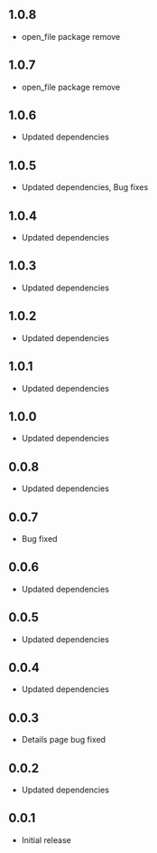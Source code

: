 ## 1.0.8

* open_file package remove

## 1.0.7

* open_file package remove

## 1.0.6

* Updated dependencies

## 1.0.5

* Updated dependencies, Bug fixes

## 1.0.4

* Updated dependencies

## 1.0.3

* Updated dependencies

## 1.0.2

* Updated dependencies

## 1.0.1

* Updated dependencies

## 1.0.0

* Updated dependencies

## 0.0.8

* Updated dependencies

## 0.0.7

* Bug fixed

## 0.0.6

* Updated dependencies

## 0.0.5

* Updated dependencies

## 0.0.4

* Updated dependencies

## 0.0.3

* Details page bug fixed

## 0.0.2

* Updated dependencies

## 0.0.1

* Initial release
